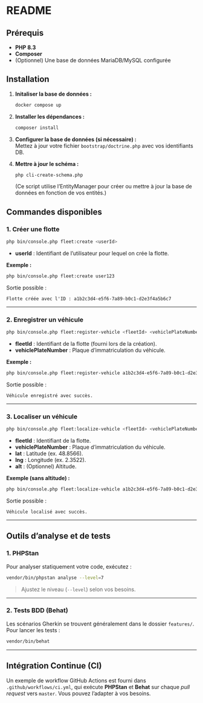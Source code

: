 # README

## Prérequis

- **PHP 8.3**  
- **Composer**  
- (Optionnel) Une base de données MariaDB/MySQL configurée

## Installation

1. **Initaliser la base de données :**
   ```bash
   docker compose up
   ```
2. **Installer les dépendances :**
   ```bash
   composer install
   ```
3. **Configurer la base de données (si nécessaire) :**  
   Mettez à jour votre fichier `bootstrap/doctrine.php` avec vos identifiants DB.

4. **Mettre à jour le schéma :**
   ```bash
   php cli-create-schema.php
   ```
   (Ce script utilise l’EntityManager pour créer ou mettre à jour la base de données en fonction de vos entités.)

## Commandes disponibles

### 1. Créer une flotte

```bash
php bin/console.php fleet:create <userId>
```
- **userId** : Identifiant de l’utilisateur pour lequel on crée la flotte.

**Exemple :**
```bash
php bin/console.php fleet:create user123
```
Sortie possible :
```
Flotte créée avec l'ID : a1b2c3d4-e5f6-7a89-b0c1-d2e3f4a5b6c7
```

---

### 2. Enregistrer un véhicule

```bash
php bin/console.php fleet:register-vehicle <fleetId> <vehiclePlateNumber>
```
- **fleetId** : Identifiant de la flotte (fourni lors de la création).
- **vehiclePlateNumber** : Plaque d’immatriculation du véhicule.

**Exemple :**
```bash
php bin/console.php fleet:register-vehicle a1b2c3d4-e5f6-7a89-b0c1-d2e3f4a5b6c7 ABC123
```
Sortie possible :
```
Véhicule enregistré avec succès.
```

---

### 3. Localiser un véhicule

```bash
php bin/console.php fleet:localize-vehicle <fleetId> <vehiclePlateNumber> <lat> <lng> [alt]
```
- **fleetId** : Identifiant de la flotte.
- **vehiclePlateNumber** : Plaque d’immatriculation du véhicule.
- **lat** : Latitude (ex. 48.8566).
- **lng** : Longitude (ex. 2.3522).
- **alt** : (Optionnel) Altitude.

**Exemple (sans altitude) :**
```bash
php bin/console.php fleet:localize-vehicle a1b2c3d4-e5f6-7a89-b0c1-d2e3f4a5b6c7 ABC123 48.8566 2.3522
```
Sortie possible :
```
Véhicule localisé avec succès.
```

---

## Outils d’analyse et de tests

### 1. PHPStan

Pour analyser statiquement votre code, exécutez :

```bash
vendor/bin/phpstan analyse --level=7
```

> Ajustez le niveau (`--level`) selon vos besoins.

---

### 2. Tests BDD (Behat)

Les scénarios Gherkin se trouvent généralement dans le dossier `features/`. Pour lancer les tests :

```bash
vendor/bin/behat
```

---

## Intégration Continue (CI)

Un exemple de workflow GitHub Actions est fourni dans `.github/workflows/ci.yml`, qui exécute **PHPStan** et **Behat** sur chaque *pull request* vers `master`. Vous pouvez l’adapter à vos besoins.
